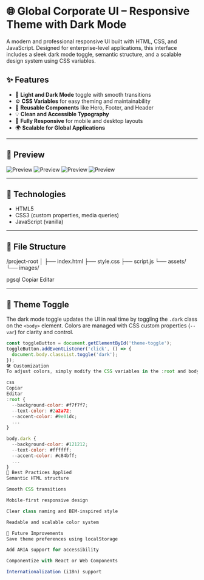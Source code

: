 # 🌐 Global Corporate UI – Responsive Theme with Dark Mode

A modern and professional responsive UI built with HTML, CSS, and JavaScript. Designed for enterprise-level applications, this interface includes a sleek dark mode toggle, semantic structure, and a scalable design system using CSS variables.

## ✨ Features

- 🎨 **Light and Dark Mode** toggle with smooth transitions  
- ⚙️ **CSS Variables** for easy theming and maintainability  
- 🧱 **Reusable Components** like Hero, Footer, and Header  
- 💡 **Clean and Accessible Typography**  
- 📱 **Fully Responsive** for mobile and desktop layouts  
- 🌍 **Scalable for Global Applications**

---

## 📸 Preview

![Preview](../preview.png) 
![Preview](./preview2.png)
![Preview](./preview3.png)
![Preview](./preview4.png)   

---

## 🚀 Technologies

- HTML5
- CSS3 (custom properties, media queries)
- JavaScript (vanilla)

---

## 📁 File Structure

/project-root
│
├── index.html
├── style.css
├── script.js
└── assets/
└── images/

pgsql
Copiar
Editar

---

## 🔄 Theme Toggle

The dark mode toggle updates the UI in real time by toggling the `.dark` class on the `<body>` element. Colors are managed with CSS custom properties (`--var`) for clarity and control.

```js
const toggleButton = document.getElementById('theme-toggle');
toggleButton.addEventListener('click', () => {
  document.body.classList.toggle('dark');
});
🛠 Customization
To adjust colors, simply modify the CSS variables in the :root and body.dark blocks:

css
Copiar
Editar
:root {
  --background-color: #f7f7f7;
  --text-color: #2a2a72;
  --accent-color: #9e01dc;
  ...
}

body.dark {
  --background-color: #121212;
  --text-color: #ffffff;
  --accent-color: #c84bff;
  ...
}
📌 Best Practices Applied
Semantic HTML structure

Smooth CSS transitions

Mobile-first responsive design

Clear class naming and BEM-inspired style

Readable and scalable color system

🧩 Future Improvements
Save theme preferences using localStorage

Add ARIA support for accessibility

Componentize with React or Web Components

Internationalization (i18n) support

